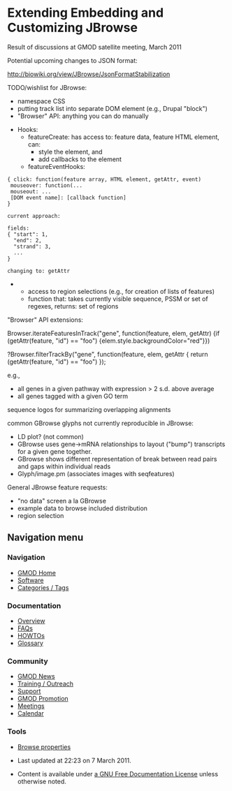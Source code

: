 



<span id="top"></span>




# <span dir="auto">Extending Embedding and Customizing JBrowse</span>









Result of discussions at GMOD satellite meeting, March 2011

Potential upcoming changes to JSON format:

<a href="http://biowiki.org/view/JBrowse/JsonFormatStabilization"
class="external free"
rel="nofollow">http://biowiki.org/view/JBrowse/JsonFormatStabilization</a>

TODO/wishlist for JBrowse:

- namespace CSS
- putting track list into separate DOM element (e.g., Drupal "block")
- "Browser" API: anything you can do manually

<!-- -->

- Hooks:
  - featureCreate: has access to: feature data, feature HTML element,
    can:
    - style the element, and
    - add callbacks to the element
  - featureEventHooks:

<!-- -->

    { click: function(feature array, HTML element, getAttr, event)
     mouseover: function(...
     mouseout: ...
     [DOM event name]: [callback function]
    }

    current approach:

    fields:
    { "start": 1,
      "end": 2,
      "strand": 3,
      ...
    }

    changing to: getAttr

- - access to region selections (e.g., for creation of lists of
    features)
  - function that: takes currently visible sequence, PSSM or set of
    regexes, returns: set of regions

"Browser" API extensions:

Browser.iterateFeaturesInTrack("gene", function(feature, elem, getAttr)
{if (getAttr(feature, "id") == "foo")
{elem.style.backgroundColor="red"}})

?Browser.filterTrackBy("gene", function(feature, elem, getAttr { return
(getAttr(feature, "id") == "foo") });

e.g.,

- all genes in a given pathway with expression \> 2 s.d. above average
- all genes tagged with a given GO term

sequence logos for summarizing overlapping alignments

common GBrowse glyphs not currently reproducible in JBrowse:

- LD plot? (not common)
- GBrowse uses gene-\>mRNA relationships to layout ("bump") transcripts
  for a given gene together.
- GBrowse shows different representation of break between read pairs and
  gaps within individual reads
- Glyph/image.pm (associates images with seqfeatures)

  
General JBrowse feature requests:

- "no data" screen a la GBrowse
- example data to browse included distribution
- region selection








## Navigation menu









### Navigation



- <span id="n-GMOD-Home">[GMOD Home](Main_Page)</span>
- <span id="n-Software">[Software](GMOD_Components)</span>
- <span id="n-Categories-.2F-Tags">[Categories /
  Tags](Categories)</span>




### Documentation



- <span id="n-Overview">[Overview](Overview)</span>
- <span id="n-FAQs">[FAQs](Category%3AFAQ)</span>
- <span id="n-HOWTOs">[HOWTOs](Category%3AHOWTO)</span>
- <span id="n-Glossary">[Glossary](Glossary)</span>




### Community



- <span id="n-GMOD-News">[GMOD News](GMOD_News)</span>
- <span id="n-Training-.2F-Outreach">[Training /
  Outreach](Training_and_Outreach)</span>
- <span id="n-Support">[Support](Support)</span>
- <span id="n-GMOD-Promotion">[GMOD Promotion](GMOD_Promotion)</span>
- <span id="n-Meetings">[Meetings](Meetings)</span>
- <span id="n-Calendar">[Calendar](Calendar)</span>




### Tools

- <span id="t-smwbrowselink"><a href="Special%3ABrowse/Extending_Embedding_and_Customizing_JBrowse"
  rel="smw-browse">Browse properties</a></span>



- <span id="footer-info-lastmod">Last updated at 22:23 on 7 March
  2011.</span>
<!-- - <span id="footer-info-viewcount">23,476 page views.</span> -->
- <span id="footer-info-copyright">Content is available under
  <a href="http://www.gnu.org/licenses/fdl-1.3.html" class="external"
  rel="nofollow">a GNU Free Documentation License</a> unless otherwise
  noted.</span>

<!-- -->



<!-- -->




